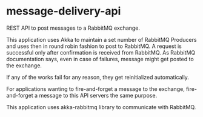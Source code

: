 # message-delivery-api

REST API to post messages to a RabbitMQ exchange.

This application uses Akka to maintain a set number of RabbitMQ Producers and uses then in round robin fashion to post to RabbitMQ. A request is successful only after confirmation is received from RabbitMQ. As RabbitMQ documentation says, even in case of failures, message might get posted to the exchange.

If any of the works fail for any reason, they get reinitialized automatically.

For applications wanting to fire-and-forget a message to the exchange, fire-and-forget a message to this API servers the same purpose.

This application uses akka-rabbitmq library to communicate with RabbitMQ.
